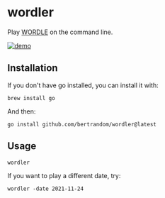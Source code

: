 # wordler

Play [WORDLE](https://www.powerlanguage.co.uk/wordle/) on the command line.

[![demo](https://asciinema.org/a/452632.svg)](https://asciinema.org/a/452632?autoplay=1)

## Installation

If you don't have go installed, you can install it with:
```
brew install go
```

And then:

```
go install github.com/bertrandom/wordler@latest
```

## Usage

```
wordler
```

If you want to play a different date, try:
```
wordler -date 2021-11-24
```
